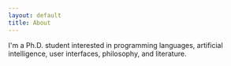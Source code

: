 ```yaml
---
layout: default
title: About
---
```


I'm a Ph.D. student interested in programming languages, artificial intelligence, user interfaces, philosophy, and literature.
